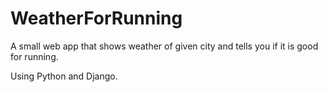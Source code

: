 # WeatherForRunning
A small web app that shows weather of given city and tells you if it is good for running.

Using Python and Django.
